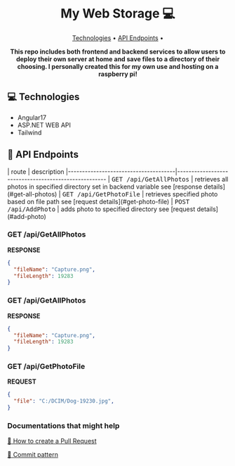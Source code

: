 <h1 align="center" style="font-weight: bold;">My Web Storage 💻</h1>

<p align="center">
 <a href="#tech">Technologies</a> • 
  <a href="#routes">API Endpoints</a> •
</p>

<p align="center">
    <b>This repo includes both frontend and backend services to allow users to deploy their own server at home and save files to a directory of their choosing. I personally created this for my own use and hosting on a raspberry pi!</b>
</p>

<h2 id="technologies">💻 Technologies</h2>

- Angular17
- ASP.NET WEB API
- Tailwind

<h2 id="routes">📍 API Endpoints</h2>
​
| route                                | description                                          
|--------------------------------------|-----------------------------------------------------
| <kbd>GET /api/GetAllPhotos</kbd>     | retrieves all photos in specified directory set in backend variable see [response details](#get-all-photos)
| <kbd>GET /api/GetPhotoFile</kbd>     | retrieves specified photo based on file path see [request details](#get-photo-file)
| <kbd>POST /api/AddPhoto</kbd>        | adds photo to specified directory see [request details](#add-photo)

<h3 id="get-all-photos">GET /api/GetAllPhotos</h3>

**RESPONSE**
```json
{
  "fileName": "Capture.png",
  "fileLength": 19283
}
```

<h3 id="get-all-photos">GET /api/GetAllPhotos</h3>

**RESPONSE**
```json
{
  "fileName": "Capture.png",
  "fileLength": 19283
}
```

<h3 id="add-photo">GET /api/GetPhotoFile</h3>

**REQUEST**
```json
{
  "file": "C:/DCIM/Dog-19230.jpg",
}
```

<h3>Documentations that might help</h3>

[📝 How to create a Pull Request](https://www.atlassian.com/br/git/tutorials/making-a-pull-request)

[💾 Commit pattern](https://gist.github.com/joshbuchea/6f47e86d2510bce28f8e7f42ae84c716)
